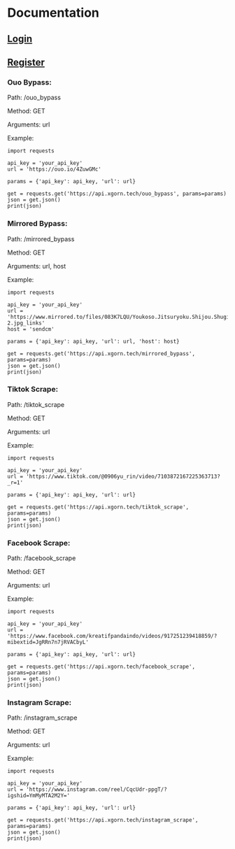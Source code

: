 # Documentation

## [Login](https://api.xgorn.tech/login)

## [Register](https://api.xgorn.tech/register)

### Ouo Bypass:
Path: /ouo_bypass

Method: GET

Arguments: url

Example:
```
import requests

api_key = 'your_api_key'
url = 'https://ouo.io/4ZuwGMc'

params = {'api_key': api_key, 'url': url}

get = requests.get('https://api.xgorn.tech/ouo_bypass', params=params)
json = get.json()
print(json)
```

### Mirrored Bypass:
Path: /mirrored_bypass

Method: GET

Arguments: url, host

Example:
```
import requests

api_key = 'your_api_key'
url = 'https://www.mirrored.to/files/083K7LQU/Youkoso.Jitsuryoku.Shijou.Shugi.no.Kyoushitsu.e.full.3693755-2.jpg_links'
host = 'sendcm'

params = {'api_key': api_key, 'url': url, 'host': host}

get = requests.get('https://api.xgorn.tech/mirrored_bypass', params=params)
json = get.json()
print(json)
```

### Tiktok Scrape:
Path: /tiktok_scrape

Method: GET

Arguments: url

Example:
```
import requests

api_key = 'your_api_key'
url = 'https://www.tiktok.com/@0906yu_rin/video/7103872167225363713?_r=1'

params = {'api_key': api_key, 'url': url}

get = requests.get('https://api.xgorn.tech/tiktok_scrape', params=params)
json = get.json()
print(json)
```

### Facebook Scrape:
Path: /facebook_scrape

Method: GET

Arguments: url

Example:
```
import requests

api_key = 'your_api_key'
url = 'https://www.facebook.com/kreatifpandaindo/videos/917251239418859/?mibextid=JgRRn7n7jRVACbyL'

params = {'api_key': api_key, 'url': url}

get = requests.get('https://api.xgorn.tech/facebook_scrape', params=params)
json = get.json()
print(json)
```

### Instagram Scrape:
Path: /instagram_scrape

Method: GET

Arguments: url

Example:
```
import requests

api_key = 'your_api_key'
url = 'https://www.instagram.com/reel/CqcUdr-ppgT/?igshid=YmMyMTA2M2Y='

params = {'api_key': api_key, 'url': url}

get = requests.get('https://api.xgorn.tech/instagram_scrape', params=params)
json = get.json()
print(json)
```